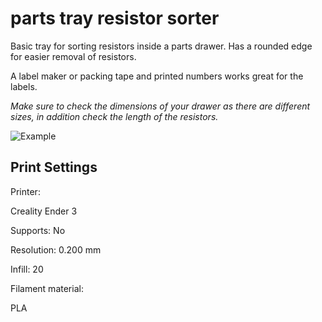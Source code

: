 # parts tray resistor sorter

Basic tray for sorting resistors inside a parts drawer. Has a rounded edge for easier removal of resistors. 


A label maker or packing tape and printed numbers works great for the labels. 

*Make sure to check the dimensions of your drawer as there are different sizes, in addition check the length of the resistors.*

![Example](https://github.com/llite/parts-tray-resistor-sorter-v1/blob/main/example.jpg 'Stack in drawer')

## Print Settings

Printer:

Creality Ender 3


Supports:
No

Resolution:
0.200 mm

Infill:
20


Filament material:

PLA
